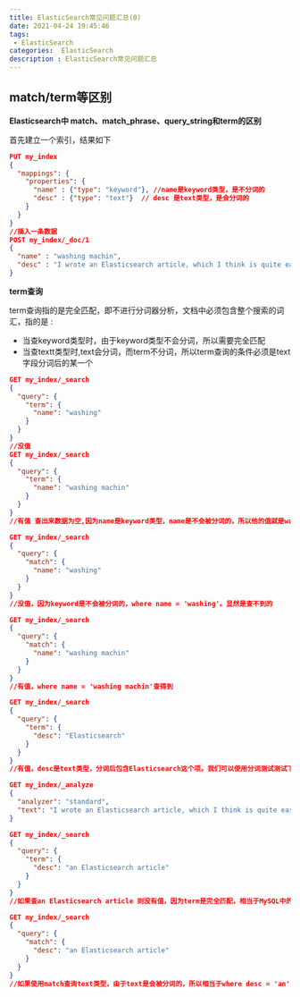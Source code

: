```yaml
---
title: ElasticSearch常见问题汇总(0)
date: 2021-04-24 19:45:46
tags:
 - ElasticSearch
categories:  ElasticSearch
description : ElasticSearch常见问题汇总
---
```


<!--more-->

## match/term等区别

**Elasticsearch中 match、match_phrase、query_string和term的区别**

首先建立一个索引，结果如下

```json
PUT my_index
{
  "mappings": {
    "properties": {
      "name" : {"type": "keyword"}, //name是keyword类型，是不分词的
      "desc" : {"type": "text"}  // desc 是text类型，是会分词的
    }
  }
}
//插入一条数据
POST my_index/_doc/1
{
  "name" : "washing machin",
  "desc" : "I wrote an Elasticsearch article, which I think is quite easy to understand, and I hope it will be helpful for getting started"
}
```

**term查询**

term查询指的是完全匹配，即不进行分词器分析，文档中必须包含整个搜索的词汇，指的是 :

- 当查keyword类型时，由于keyword类型不会分词，所以需要完全匹配
- 当查textt类型时,text会分词，而term不分词，所以term查询的条件必须是text字段分词后的某一个

```json
GET my_index/_search
{
  "query": {
    "term": {
      "name": "washing"
    }
  }
}
//没值
GET my_index/_search
{
  "query": {
    "term": {
      "name": "washing machin"
    }
  }
}
//有值 查出来数据为空,因为name是keyword类型，name是不会被分词的，所以他的值就是washing machin，因为term是完全匹配，所以必须是查washing machin才有值

GET my_index/_search
{
  "query": {
    "match": {
      "name": "washing"
    }
  }
}
//没值，因为keyword是不会被分词的，where name = 'washing'。显然是查不到的

GET my_index/_search
{
  "query": {
    "match": {
      "name": "washing machin"
    }
  }
}
//有值，where name = 'washing machin'查得到

```

```json
GET my_index/_search
{
  "query": {
    "term": {
      "desc": "Elasticsearch"
    }
  }
}
//有值，desc是text类型，分词后包含Elasticsearch这个项。我们可以使用分词测试测试下是否包含Elasticsearch这个项

GET my_index/_analyze
{
  "analyzer": "standard",
  "text": "I wrote an Elasticsearch article, which I think is quite easy to understand, and I hope it will be helpful for getting started"
}

GET my_index/_search
{
  "query": {
    "term": {
      "desc": "an Elasticsearch article"
    }
  }
}
//如果查an Elasticsearch article 则没有值，因为term是完全匹配，相当于MySQL中的=

GET my_index/_search
{
  "query": {
    "match": {
      "desc": "an Elasticsearch article"
    }
  }
}
//如果使用match查询text类型，由于text是会被分词的，所以相当于where desc = 'an' or desc = 'Elasticsearch' or desc = 'article'.只要包含一个分词项就匹配
```

